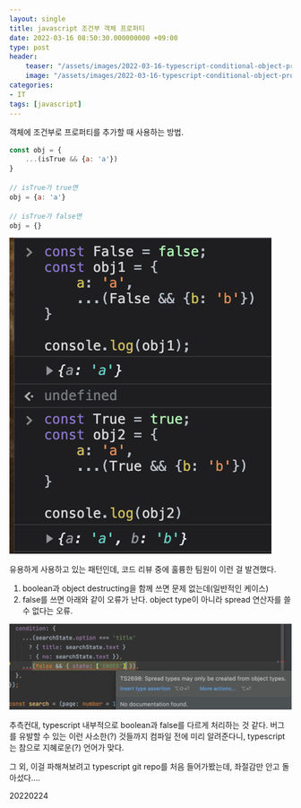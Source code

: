 ```yaml
---
layout: single
title: javascript 조건부 객체 프로퍼티
date: 2022-03-16 08:50:30.000000000 +09:00
type: post
header:
    teaser: "/assets/images/2022-03-16-typescript-conditional-object-property/example.png"
    image: "/assets/images/2022-03-16-typescript-conditional-object-property/example.png"
categories:
- IT
tags: [javascript]
---
```



객체에 조건부로 프로퍼티를 추가할 때 사용하는 방법.

```javascript
const obj = {
    ...(isTrue && {a: 'a'})
}

// isTrue가 true면
obj = {a: 'a'}

// isTrue가 false면
obj = {}
```

![example](/assets/images/2022-03-16-typescript-conditional-object-property/example.png)

유용하게 사용하고 있는 패턴인데, 코드 리뷰 중에 훌륭한 팀원이 이런 걸 발견했다.
1. boolean과 object destructing을 함께 쓰면 문제 없는데(일반적인 케이스)
2. false를 쓰면 아래와 같이 오류가 난다. object type이 아니라 spread 연산자를 쓸 수 없다는 오류.

![error](/assets/images/2022-03-16-typescript-conditional-object-property/error.png)

추측컨대, typescript 내부적으로 boolean과 false를 다르게 처리하는 것 같다. 버그를 유발할 수 있는 이런 사소한(?) 것들까지 컴파일 전에 미리 알려준다니, typescript는 참으로 지혜로운(?) 언어가 맞다.

그 외, 이걸 파해쳐보려고 typescript git repo를 처음 들어가봤는데, 좌절감만 안고 돌아섰다....

20220224
